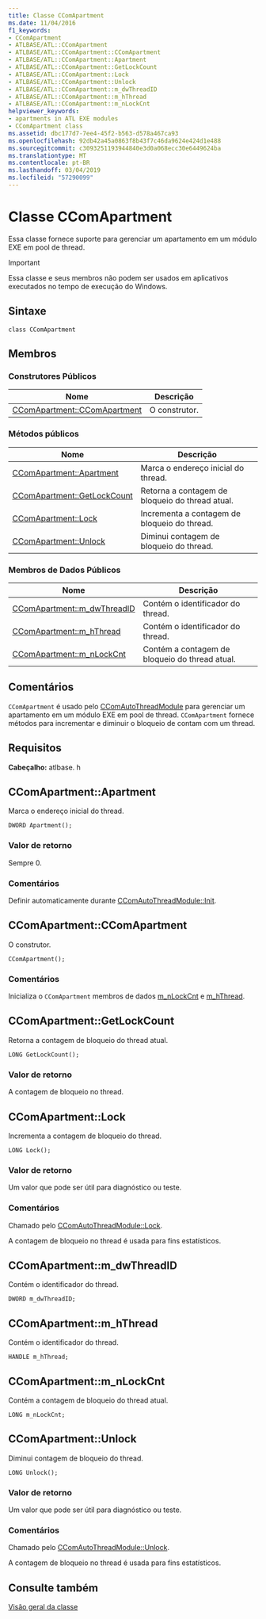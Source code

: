 ```yaml
---
title: Classe CComApartment
ms.date: 11/04/2016
f1_keywords:
- CComApartment
- ATLBASE/ATL::CComApartment
- ATLBASE/ATL::CComApartment::CComApartment
- ATLBASE/ATL::CComApartment::Apartment
- ATLBASE/ATL::CComApartment::GetLockCount
- ATLBASE/ATL::CComApartment::Lock
- ATLBASE/ATL::CComApartment::Unlock
- ATLBASE/ATL::CComApartment::m_dwThreadID
- ATLBASE/ATL::CComApartment::m_hThread
- ATLBASE/ATL::CComApartment::m_nLockCnt
helpviewer_keywords:
- apartments in ATL EXE modules
- CComApartment class
ms.assetid: dbc177d7-7ee4-45f2-b563-d578a467ca93
ms.openlocfilehash: 92db42a45a0863f8b43f7c46da9624e424d1e488
ms.sourcegitcommit: c3093251193944840e3d0a068ecc30e6449624ba
ms.translationtype: MT
ms.contentlocale: pt-BR
ms.lasthandoff: 03/04/2019
ms.locfileid: "57290099"
---
```

# <a name="ccomapartment-class"></a>Classe CComApartment

Essa classe fornece suporte para gerenciar um apartamento em um módulo EXE em pool de thread.

> [!IMPORTANT]
>  Essa classe e seus membros não podem ser usados em aplicativos executados no tempo de execução do Windows.

## <a name="syntax"></a>Sintaxe

```
class CComApartment
```

## <a name="members"></a>Membros

### <a name="public-constructors"></a>Construtores Públicos

|Nome|Descrição|
|----------|-----------------|
|[CComApartment::CComApartment](#ccomapartment)|O construtor.|

### <a name="public-methods"></a>Métodos públicos

|Nome|Descrição|
|----------|-----------------|
|[CComApartment::Apartment](#apartment)|Marca o endereço inicial do thread.|
|[CComApartment::GetLockCount](#getlockcount)|Retorna a contagem de bloqueio do thread atual.|
|[CComApartment::Lock](#lock)|Incrementa a contagem de bloqueio do thread.|
|[CComApartment::Unlock](#unlock)|Diminui contagem de bloqueio do thread.|

### <a name="public-data-members"></a>Membros de Dados Públicos

|Nome|Descrição|
|----------|-----------------|
|[CComApartment::m_dwThreadID](#m_dwthreadid)|Contém o identificador do thread.|
|[CComApartment::m_hThread](#m_hthread)|Contém o identificador do thread.|
|[CComApartment::m_nLockCnt](#m_nlockcnt)|Contém a contagem de bloqueio do thread atual.|

## <a name="remarks"></a>Comentários

`CComApartment` é usado pelo [CComAutoThreadModule](../../atl/reference/ccomautothreadmodule-class.md) para gerenciar um apartamento em um módulo EXE em pool de thread. `CComApartment` fornece métodos para incrementar e diminuir o bloqueio de contam com um thread.

## <a name="requirements"></a>Requisitos

**Cabeçalho:** atlbase. h

##  <a name="apartment"></a>  CComApartment::Apartment

Marca o endereço inicial do thread.

```
DWORD Apartment();
```

### <a name="return-value"></a>Valor de retorno

Sempre 0.

### <a name="remarks"></a>Comentários

Definir automaticamente durante [CComAutoThreadModule::Init](../../atl/reference/ccomautothreadmodule-class.md#init).

##  <a name="ccomapartment"></a>  CComApartment::CComApartment

O construtor.

```
CComApartment();
```

### <a name="remarks"></a>Comentários

Inicializa o `CComApartment` membros de dados [m_nLockCnt](#m_nlockcnt) e [m_hThread](#m_hthread).

##  <a name="getlockcount"></a>  CComApartment::GetLockCount

Retorna a contagem de bloqueio do thread atual.

```
LONG GetLockCount();
```

### <a name="return-value"></a>Valor de retorno

A contagem de bloqueio no thread.

##  <a name="lock"></a>  CComApartment::Lock

Incrementa a contagem de bloqueio do thread.

```
LONG Lock();
```

### <a name="return-value"></a>Valor de retorno

Um valor que pode ser útil para diagnóstico ou teste.

### <a name="remarks"></a>Comentários

Chamado pelo [CComAutoThreadModule::Lock](../../atl/reference/ccomautothreadmodule-class.md#lock).

A contagem de bloqueio no thread é usada para fins estatísticos.

##  <a name="m_dwthreadid"></a>  CComApartment::m_dwThreadID

Contém o identificador do thread.

```
DWORD m_dwThreadID;
```

##  <a name="m_hthread"></a>  CComApartment::m_hThread

Contém o identificador do thread.

```
HANDLE m_hThread;
```

##  <a name="m_nlockcnt"></a>  CComApartment::m_nLockCnt

Contém a contagem de bloqueio do thread atual.

```
LONG m_nLockCnt;
```

##  <a name="unlock"></a>  CComApartment::Unlock

Diminui contagem de bloqueio do thread.

```
LONG Unlock();
```

### <a name="return-value"></a>Valor de retorno

Um valor que pode ser útil para diagnóstico ou teste.

### <a name="remarks"></a>Comentários

Chamado pelo [CComAutoThreadModule::Unlock](../../atl/reference/ccomautothreadmodule-class.md#lock).

A contagem de bloqueio no thread é usada para fins estatísticos.

## <a name="see-also"></a>Consulte também

[Visão geral da classe](../../atl/atl-class-overview.md)
